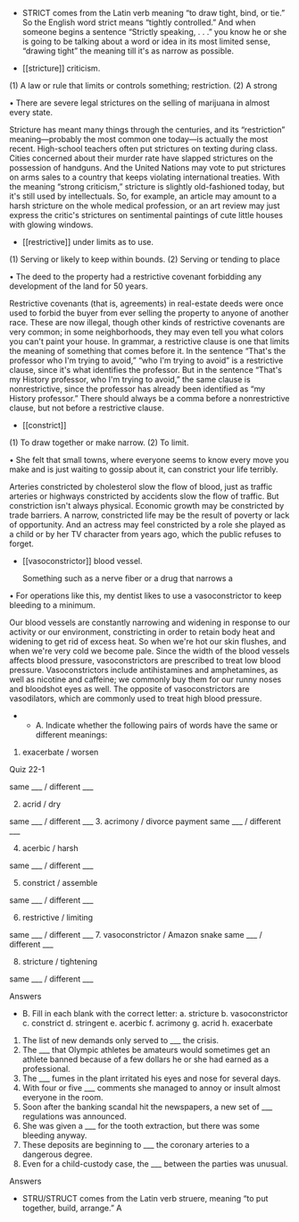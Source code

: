 - STRICT comes from the Latin verb meaning “to draw tight, bind, or tie.” So the English word strict
means “tightly controlled.” And when someone begins a sentence “Strictly speaking, . . .” you know
he or she is going to be talking about a word or idea in its most limited sense, “drawing tight” the
meaning till it's as narrow as possible.

- [[stricture]] 
criticism. 

 (1) A law or rule that limits or controls something; restriction. (2) A strong

• There are severe legal strictures on the selling of marijuana in almost every state. 

Stricture  has  meant  many  things  through  the  centuries,  and  its  “restriction”  meaning—probably  the
most  common  one  today—is  actually  the  most  recent.  High-school  teachers  often  put  strictures  on
texting  during  class.  Cities  concerned  about  their  murder  rate  have  slapped  strictures  on  the
possession of handguns. And the United Nations may vote to put strictures on arms sales to a country
that  keeps  violating  international  treaties.  With  the  meaning  “strong  criticism,”  stricture  is  slightly
old-fashioned today, but it's still used by intellectuals. So, for example, an article may amount to a
harsh  stricture  on  the  whole  medical  profession,  or  an  art  review  may  just  express  the  critic's
strictures on sentimental paintings of cute little houses with glowing windows.

- [[restrictive]] 
under limits as to use. 

 (1) Serving or likely to keep within bounds. (2) Serving or tending to place

• The deed to the property had a restrictive covenant forbidding any development of the land for 50
years. 

Restrictive  covenants  (that  is,  agreements)  in  real-estate  deeds  were  once  used  to  forbid  the  buyer
from ever selling the property to anyone of another race. These are now illegal, though other kinds of
restrictive covenants are very common; in some neighborhoods, they may even tell you what colors
you can't paint your house. In grammar, a restrictive clause is one that limits the meaning of something
that comes before it. In the sentence “That's the professor who I'm trying to avoid,” “who I'm trying to
avoid” is a restrictive clause, since it's what identifies the professor. But in the sentence “That's my
History professor, who I'm trying to avoid,” the same clause is nonrestrictive, since the professor has
already  been  identified  as  “my  History  professor.”  There  should  always  be  a  comma  before  a
nonrestrictive clause, but not before a restrictive clause.

- [[constrict]] 

 (1) To draw together or make narrow. (2) To limit. 

• She felt that small towns, where everyone seems to know every move you make and is just waiting
to gossip about it, can constrict your life terribly. 

Arteries  constricted  by  cholesterol  slow  the  flow  of  blood,  just  as  traffic  arteries  or  highways
constricted by accidents slow the flow of traffic. But constriction  isn't  always  physical.  Economic
growth may be constricted by trade barriers. A narrow, constricted life may be the result of poverty
or lack of opportunity. And an actress may feel constricted by a role she played as a child or by her
TV character from years ago, which the public refuses to forget.

- [[vasoconstrictor]] 
blood vessel. 

  Something  such  as  a  nerve  fiber  or  a  drug  that  narrows  a

• For operations like this, my dentist likes to use a vasoconstrictor to keep bleeding to a minimum. 

Our  blood  vessels  are  constantly  narrowing  and  widening  in  response  to  our  activity  or  our
environment, constricting in order to retain body heat and widening to get rid of excess heat. So when
we're hot our skin flushes, and when we're very cold we become pale. Since the width of the blood
vessels  affects  blood  pressure,  vasoconstrictors  are  prescribed  to  treat  low  blood  pressure.
Vasoconstrictors  include  antihistamines  and  amphetamines,  as  well  as  nicotine  and  caffeine;  we
commonly buy them for our runny noses and bloodshot eyes as well. The opposite of vasoconstrictors
are vasodilators, which are commonly used to treat high blood pressure.

- - A. Indicate whether the following pairs of words have the same or different meanings:
1. exacerbate / worsen

Quiz 22-1

same ___ / different ___

2. acrid / dry

same ___ / different ___
3. acrimony / divorce payment
same ___ / different ___

4. acerbic / harsh

same ___ / different ___

5. constrict / assemble

same ___ / different ___

6. restrictive / limiting

same ___ / different ___
7. vasoconstrictor / Amazon snake
same ___ / different ___

8. stricture / tightening

same ___ / different ___

Answers

- B. Fill in each blank with the correct letter:
a. stricture
b. vasoconstrictor
c. constrict
d. stringent
e. acerbic
f. acrimony
g. acrid
h. exacerbate
1. The list of new demands only served to ___ the crisis.
2.  The  ___  that  Olympic  athletes  be  amateurs  would  sometimes  get  an  athlete  banned  because  of  a
few dollars he or she had earned as a professional.
3. The ___ fumes in the plant irritated his eyes and nose for several days.
4. With four or five ___ comments she managed to annoy or insult almost everyone in the room.
5. Soon after the banking scandal hit the newspapers, a new set of ___ regulations was announced.
6. She was given a ___ for the tooth extraction, but there was some bleeding anyway.
7. These deposits are beginning to ___ the coronary arteries to a dangerous degree.
8. Even for a child-custody case, the ___ between the parties was unusual.

Answers

- STRU/STRUCT  comes  from  the  Latin  verb  struere,  meaning  “to  put  together,  build,  arrange.”  A
